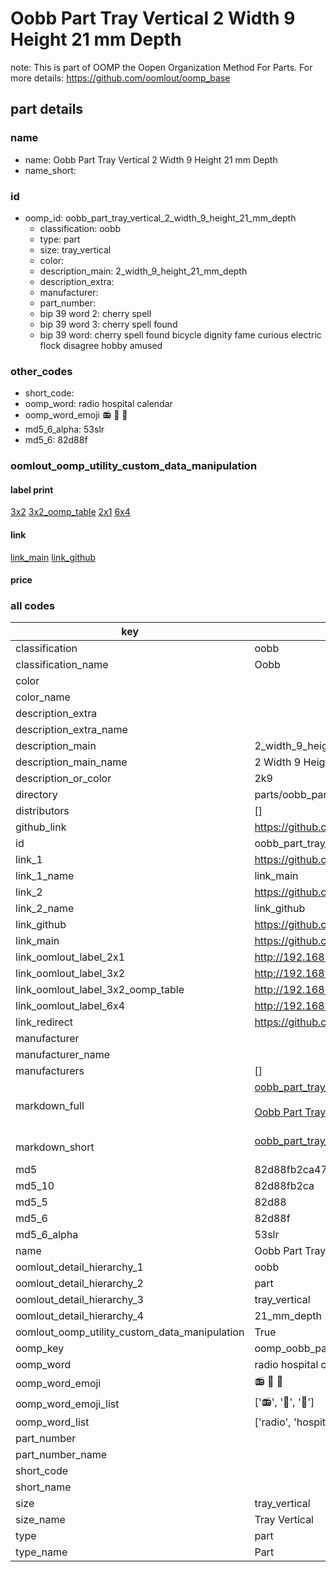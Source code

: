 # Oobb Part Tray Vertical 2 Width 9 Height 21 mm Depth  

note: This is part of OOMP the Oopen Organization Method For Parts. For more details: https://github.com/oomlout/oomp_base

##  part details
  







### name
* name: Oobb Part Tray Vertical 2 Width 9 Height 21 mm Depth
* name_short: 
### id
* oomp_id: oobb_part_tray_vertical_2_width_9_height_21_mm_depth
  * classification: oobb
  * type: part
  * size: tray_vertical
  * color: 
  * description_main: 2_width_9_height_21_mm_depth
  * description_extra: 
  * manufacturer: 
  * part_number: 
  * bip 39 word 2: cherry spell
  * bip 39 word 3: cherry spell found
  * bip 39 word: cherry spell found bicycle dignity fame curious electric flock disagree hobby amused

### other_codes
* short_code: 
* oomp_word: radio hospital calendar
* oomp_word_emoji :radio: :hospital: :calendar:
* md5_6_alpha: 53slr
* md5_6: 82d88f






### oomlout_oomp_utility_custom_data_manipulation
#### label print
[3x2](http://192.168.1.245:1112/?label=oomp%2053slr)
[3x2_oomp_table](http://192.168.1.108:1112/?label=oomp%2053slr)
[2x1](http://192.168.1.242:1112/?label=oomp%2053slr)
[6x4](http://192.168.1.55:1112/?label=oomp%2053slr)    

#### link

[link_main](https://github.com/oomlout/oomlout_oomp_version_1_messy/tree/main/parts/oobb_part_tray_vertical_2_width_9_height_21_mm_depth) [link_github](https://github.com/oomlout/oomlout_oomp_version_1_messy/tree/main/parts/oobb_part_tray_vertical_2_width_9_height_21_mm_depth)                             

#### price







### all codes 
| key | value |  
| --- | --- |  
| classification | oobb |  
| classification_name | Oobb |  
| color |  |  
| color_name |  |  
| description_extra |  |  
| description_extra_name |  |  
| description_main | 2_width_9_height_21_mm_depth |  
| description_main_name | 2 Width 9 Height 21 mm Depth |  
| description_or_color | 2k9 |  
| directory | parts/oobb_part_tray_vertical_2_width_9_height_21_mm_depth |  
| distributors | [] |  
| github_link | https://github.com/oomlout/oomlout_oomp_part_src/tree/main/parts/oobb_part_tray_vertical_2_width_9_height_21_mm_depth |  
| id | oobb_part_tray_vertical_2_width_9_height_21_mm_depth |  
| link_1 | https://github.com/oomlout/oomlout_oomp_version_1_messy/tree/main/parts/oobb_part_tray_vertical_2_width_9_height_21_mm_depth |  
| link_1_name | link_main |  
| link_2 | https://github.com/oomlout/oomlout_oomp_version_1_messy/tree/main/parts/oobb_part_tray_vertical_2_width_9_height_21_mm_depth |  
| link_2_name | link_github |  
| link_github | https://github.com/oomlout/oomlout_oomp_version_1_messy/tree/main/parts/oobb_part_tray_vertical_2_width_9_height_21_mm_depth |  
| link_main | https://github.com/oomlout/oomlout_oomp_version_1_messy/tree/main/parts/oobb_part_tray_vertical_2_width_9_height_21_mm_depth |  
| link_oomlout_label_2x1 | http://192.168.1.242:1112/?label=oomp%2053slr |  
| link_oomlout_label_3x2 | http://192.168.1.245:1112/?label=oomp%2053slr |  
| link_oomlout_label_3x2_oomp_table | http://192.168.1.108:1112/?label=oomp%2053slr |  
| link_oomlout_label_6x4 | http://192.168.1.55:1112/?label=oomp%2053slr |  
| link_redirect | https://github.com/oomlout/oomlout_oomp_version_1_messy/tree/main/parts/oobb_part_tray_vertical_2_width_9_height_21_mm_depth |  
| manufacturer |  |  
| manufacturer_name |  |  
| manufacturers | [] |  
| markdown_full | [oobb_part_tray_vertical_2_width_9_height_21_mm_depth](none)<br>[](none)<br>[Oobb Part Tray Vertical 2 Width 9 Height 21 Mm Depth](none)<br><br> |  
| markdown_short | [oobb_part_tray_vertical_2_width_9_height_21_mm_depth](none)<br><br> |  
| md5 | 82d88fb2ca4766bd499f015eb874493b |  
| md5_10 | 82d88fb2ca |  
| md5_5 | 82d88 |  
| md5_6 | 82d88f |  
| md5_6_alpha | 53slr |  
| name | Oobb Part Tray Vertical 2 Width 9 Height 21 mm Depth |  
| oomlout_detail_hierarchy_1 | oobb |  
| oomlout_detail_hierarchy_2 | part |  
| oomlout_detail_hierarchy_3 | tray_vertical |  
| oomlout_detail_hierarchy_4 | 21_mm_depth |  
| oomlout_oomp_utility_custom_data_manipulation | True |  
| oomp_key | oomp_oobb_part_tray_vertical_2_width_9_height_21_mm_depth |  
| oomp_word | radio hospital calendar |  
| oomp_word_emoji | :radio: :hospital: :calendar: |  
| oomp_word_emoji_list | [':radio:', ':hospital:', ':calendar:'] |  
| oomp_word_list | ['radio', 'hospital', 'calendar'] |  
| part_number |  |  
| part_number_name |  |  
| short_code |  |  
| short_name |  |  
| size | tray_vertical |  
| size_name | Tray Vertical |  
| type | part |  
| type_name | Part |  
